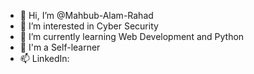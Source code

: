 - 👋 Hi, I’m @Mahbub-Alam-Rahad
- 👀 I’m interested in Cyber Security
- 🌱 I’m currently learning Web Development and Python
- 💞️ I'm a Self-learner
- 📫 LinkedIn:

<!---
Mahbub-Alam-Rahad/Mahbub-Alam-Rahad is a ✨ special ✨ repository because its `README.md` (this file) appears on your GitHub profile.
You can click the Preview link to take a look at your changes.
--->
